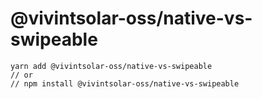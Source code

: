 # @vivintsolar-oss/native-vs-swipeable

```
yarn add @vivintsolar-oss/native-vs-swipeable
// or
// npm install @vivintsolar-oss/native-vs-swipeable
```